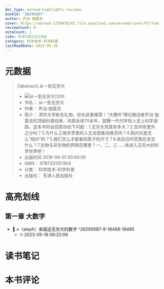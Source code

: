 ```yaml
---
doc_type: weread-highlights-reviews
bookId: "26295687"
author: 乔治·伽莫夫
cover: https://weread-1258476243.file.myqcloud.com/weread/cover/67/YueWen_26295687/t7_YueWen_26295687.jpg
reviewCount: 0
noteCount: 1
isbn: 9787201151304
category: 科学技术-科学科普
lastReadDate: 2023-05-16
---
```

# 元数据
> [!abstract] 从一到无穷大
> - ![ 从一到无穷大|200](https://weread-1258476243.file.myqcloud.com/weread/cover/67/YueWen_26295687/t7_YueWen_26295687.jpg)
> - 书名： 从一到无穷大
> - 作者： 乔治·伽莫夫
> - 简介： 清华大学新生礼物，校长邱勇推荐！“大爆炸”理论推动者乔治·伽莫夫的顶级科普经典，风靡全球70余年，鼓舞一代代年轻人走上科学道路。这本书将会回答你如下问题：1.无穷大究竟有多大？2.空间有里外之分吗？3.为什么三维世界里的人无法想象四维空间？4.相对论是怎么“相对”的？5.我们怎么才能看到原子的尺寸？6.核反应时究竟在发生什么？7.生物与非生物的界限在哪里？一，二，三……快进入无穷大的科学世界吧！
> - 出版时间 2019-09-01 00:00:00
> - ISBN： 9787201151304
> - 分类： 科学技术-科学科普
> - 出版社： 天津人民出版社

# 高亮划线

## 第一章 大数字


- 📌 ℵ（aleph）来描述无穷大的数字 ^26295687-9-18468-18485
    - ⏱ 2023-05-16 09:22:09 
# 读书笔记

# 本书评论
